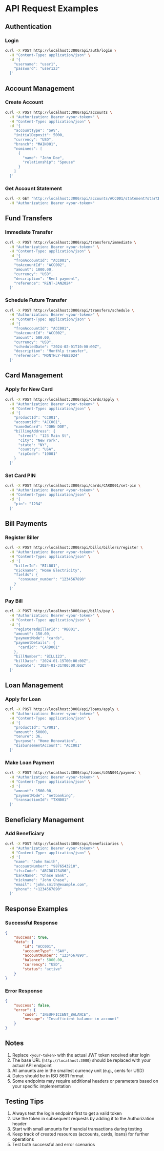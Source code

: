 # API Request Examples

## Authentication

### Login
```bash
curl -X POST http://localhost:3000/api/auth/login \
  -H "Content-Type: application/json" \
  -d '{
    "username": "user1",
    "password": "user123"
  }'
```

## Account Management

### Create Account
```bash
curl -X POST http://localhost:3000/api/accounts \
  -H "Authorization: Bearer <your-token>" \
  -H "Content-Type: application/json" \
  -d '{
    "accountType": "SAV",
    "initialDeposit": 5000,
    "currency": "USD",
    "branch": "MAIN001",
    "nominees": [
      {
        "name": "John Doe",
        "relationship": "Spouse"
      }
    ]
  }'
```

### Get Account Statement
```bash
curl -X GET "http://localhost:3000/api/accounts/ACC001/statement?startDate=2024-01-01T00:00:00Z&endDate=2024-01-31T23:59:59Z" \
  -H "Authorization: Bearer <your-token>"
```

## Fund Transfers

### Immediate Transfer
```bash
curl -X POST http://localhost:3000/api/transfers/immediate \
  -H "Authorization: Bearer <your-token>" \
  -H "Content-Type: application/json" \
  -d '{
    "fromAccountId": "ACC001",
    "toAccountId": "ACC002",
    "amount": 1000.00,
    "currency": "USD",
    "description": "Rent payment",
    "reference": "RENT-JAN2024"
  }'
```

### Schedule Future Transfer
```bash
curl -X POST http://localhost:3000/api/transfers/schedule \
  -H "Authorization: Bearer <your-token>" \
  -H "Content-Type: application/json" \
  -d '{
    "fromAccountId": "ACC001",
    "toAccountId": "ACC002",
    "amount": 500.00,
    "currency": "USD",
    "scheduledDate": "2024-02-01T10:00:00Z",
    "description": "Monthly transfer",
    "reference": "MONTHLY-FEB2024"
  }'
```

## Card Management

### Apply for New Card
```bash
curl -X POST http://localhost:3000/api/cards/apply \
  -H "Authorization: Bearer <your-token>" \
  -H "Content-Type: application/json" \
  -d '{
    "productId": "CC001",
    "accountId": "ACC001",
    "nameOnCard": "JOHN DOE",
    "billingAddress": {
      "street": "123 Main St",
      "city": "New York",
      "state": "NY",
      "country": "USA",
      "zipCode": "10001"
    }
  }'
```

### Set Card PIN
```bash
curl -X POST http://localhost:3000/api/cards/CARD001/set-pin \
  -H "Authorization: Bearer <your-token>" \
  -H "Content-Type: application/json" \
  -d '{
    "pin": "1234"
  }'
```

## Bill Payments

### Register Biller
```bash
curl -X POST http://localhost:3000/api/bills/billers/register \
  -H "Authorization: Bearer <your-token>" \
  -H "Content-Type: application/json" \
  -d '{
    "billerId": "BIL001",
    "nickname": "Home Electricity",
    "fields": {
      "consumer_number": "1234567890"
    }
  }'
```

### Pay Bill
```bash
curl -X POST http://localhost:3000/api/bills/pay \
  -H "Authorization: Bearer <your-token>" \
  -H "Content-Type: application/json" \
  -d '{
    "registeredBillerId": "RB001",
    "amount": 150.00,
    "paymentMode": "cards",
    "paymentDetails": {
      "cardId": "CARD001"
    },
    "billNumber": "BILL123",
    "billDate": "2024-01-15T00:00:00Z",
    "dueDate": "2024-01-31T00:00:00Z"
  }'
```

## Loan Management

### Apply for Loan
```bash
curl -X POST http://localhost:3000/api/loans/apply \
  -H "Authorization: Bearer <your-token>" \
  -H "Content-Type: application/json" \
  -d '{
    "productId": "LP001",
    "amount": 50000,
    "tenure": 36,
    "purpose": "Home Renovation",
    "disbursementAccount": "ACC001"
  }'
```

### Make Loan Payment
```bash
curl -X POST http://localhost:3000/api/loans/LOAN001/payment \
  -H "Authorization: Bearer <your-token>" \
  -H "Content-Type: application/json" \
  -d '{
    "amount": 1500.00,
    "paymentMode": "netbanking",
    "transactionId": "TXN001"
  }'
```

## Beneficiary Management

### Add Beneficiary
```bash
curl -X POST http://localhost:3000/api/beneficiaries \
  -H "Authorization: Bearer <your-token>" \
  -H "Content-Type: application/json" \
  -d '{
    "name": "John Smith",
    "accountNumber": "9876543210",
    "ifscCode": "ABCD0123456",
    "bankName": "Chase Bank",
    "nickname": "John Chase",
    "email": "john.smith@example.com",
    "phone": "+1234567890"
  }'
```

## Response Examples

### Successful Response
```json
{
    "success": true,
    "data": {
        "id": "ACC001",
        "accountType": "SAV",
        "accountNumber": "1234567890",
        "balance": 5000.00,
        "currency": "USD",
        "status": "active"
    }
}
```

### Error Response
```json
{
    "success": false,
    "error": {
        "code": "INSUFFICIENT_BALANCE",
        "message": "Insufficient balance in account"
    }
}
```

## Notes

1. Replace `<your-token>` with the actual JWT token received after login
2. The base URL (`http://localhost:3000`) should be replaced with your actual API endpoint
3. All amounts are in the smallest currency unit (e.g., cents for USD)
4. Dates should be in ISO 8601 format
5. Some endpoints may require additional headers or parameters based on your specific implementation

## Testing Tips

1. Always test the login endpoint first to get a valid token
2. Use the token in subsequent requests by adding it to the Authorization header
3. Start with small amounts for financial transactions during testing
4. Keep track of created resources (accounts, cards, loans) for further operations
5. Test both successful and error scenarios 